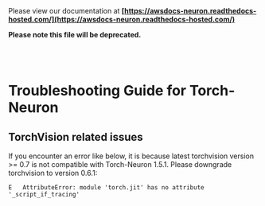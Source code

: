 </br>
</br>

Please view our documentation at **[https://awsdocs-neuron.readthedocs-hosted.com/](https://awsdocs-neuron.readthedocs-hosted.com/)** 

**Please note this file will be deprecated.**

</br>
</br>



# Troubleshooting Guide for Torch-Neuron

## TorchVision related issues

If you encounter an error like below, it is because latest torchvision version >= 0.7 is not compatible with Torch-Neuron 1.5.1. Please downgrade torchvision to version 0.6.1:

```
E   AttributeError: module 'torch.jit' has no attribute '_script_if_tracing'                                                                                      
```
